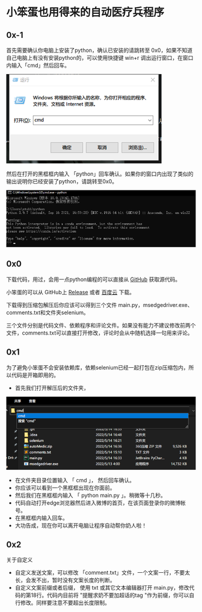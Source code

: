# 小笨蛋也用得来的自动医疗兵程序

## 0x-1

首先需要确认你电脑上安装了python，确认已安装的请跳转至 0x0，如果不知道自己电脑上有没有安装python的，可以使用快捷键 win+r 调出运行窗口，在窗口内输入「cmd」然后回车。

![1](./imgs/1.png)



然后在打开的黑框框内输入 「python」回车确认。如果你的窗口内出现了类似的输出说明你已经安装了python，请跳转至0x0。

![2](./imgs/2.png)



## 0x0

下载代码，用过，会用一点python编程的可以直接从 [GitHub](https://github.com/Blacklyy/autoMedic) 获取源代码。

小笨蛋的可以从 GitHub上 [Release](https://github.com/Blacklyy/autoMedic/releases/download/v0.2/autoMedicV0.2.zip) 或者 [百度云](https://pan.baidu.com/s/1xfHP60xEowZs50yNdAF89A?pwd=qaca) 下载。

下载得到压缩包解压后你应该可以得到三个文件 main.py，msedgedriver.exe、comments.txt和文件夹selenium。

三个文件分别是代码文件、依赖程序和评论文件。如果没有能力不建议修改前两个文件，comments.txt可以直接打开修改，评论时会从中随机选择一句用来评论。

## 0x1



为了避免小笨蛋不会安装依赖库，依赖selenium已经一起打包在zip压缩包内，所以代码是开箱即用的。

- 首先我们打开解压后的文件夹，

![image-20220514170437709](./imgs/3.png)

- 在文件夹目录位置输入 「 cmd 」， 然后回车确认。
- 你应该可以看到一个黑框框出现在你面前。
- 然后我们在黑框框内输入 「 python main.py 」。稍微等十几秒。
- 代码自动打开edge浏览器然后进入微博的首页，在该页面登录你的微博帐号。
- 在黑框框内输入回车。
- 大功告成，现在你可以离开电脑让程序自动帮你奶人啦！



## 0x2

关于自定义

- 自定义发送文案，可以修改 「comment.txt」文件，一个文案一行，不要太长，会发不出，暂时没有文案长度的判断。
- 自定义文案前缀或者后缀， 使用 txt 或其它文本编辑器打开 main.py，修改代码的第18行。代码内目前将 "提醒求奶不要加超话的tag "作为前缀，你可以自行修改。同样要注意不要超出长度限制。



